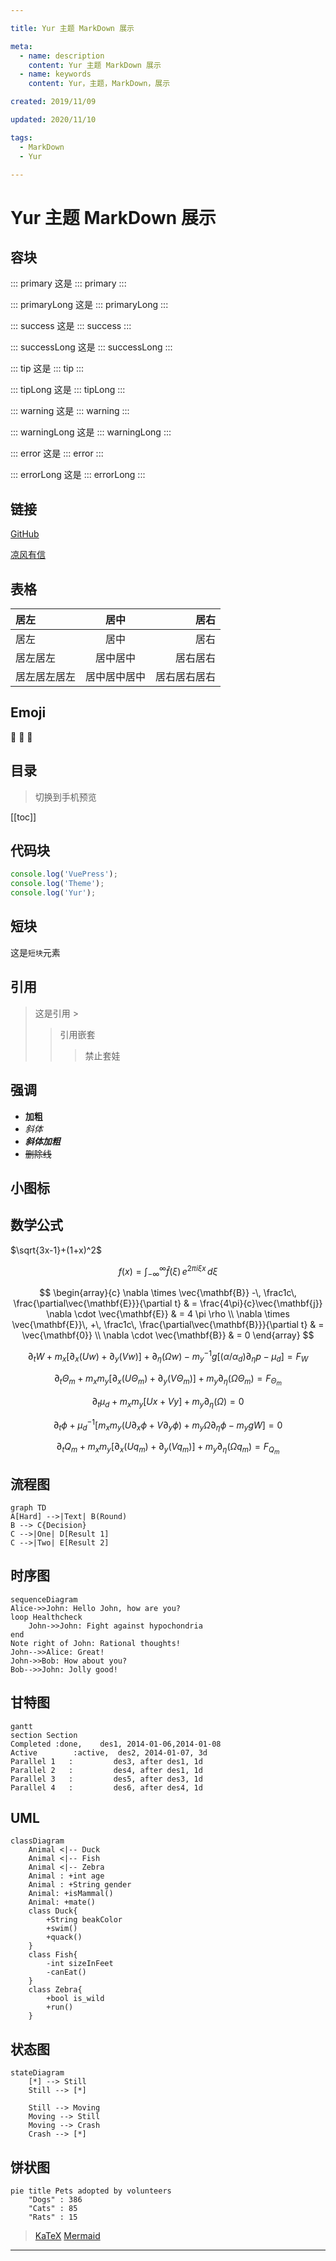 ```yaml
---

title: Yur 主题 MarkDown 展示

meta:
  - name: description
    content: Yur 主题 MarkDown 展示
  - name: keywords
    content: Yur，主题，MarkDown，展示

created: 2019/11/09

updated: 2020/11/10

tags:
  - MarkDown
  - Yur

---
```


# Yur 主题 MarkDown 展示

## 容块

::: primary
这是 ::: primary
:::

::: primaryLong
这是 ::: primaryLong
:::

::: success
这是 ::: success
:::

::: successLong
这是 ::: successLong
:::

::: tip
这是 ::: tip
:::

::: tipLong
这是 ::: tipLong
:::

::: warning
这是 ::: warning
:::

::: warningLong
这是 ::: warningLong
:::

::: error
这是 ::: error
:::

::: errorLong
这是 ::: errorLong
:::

## 链接

[GitHub](https://github.com/cnguu/vuepress-theme-yur)

[凉风有信](/)

## 表格

| 居左 | 居中 | 居右 |
| :- | :-: | -: |
| 居左 | 居中 | 居右 |
| 居左居左 | 居中居中 | 居右居右 |
| 居左居左居左 | 居中居中居中 | 居右居右居右 |

## Emoji

:tada: :100: :apple:

## 目录

> 切换到手机预览

[[toc]]

## 代码块

```js {1,3}
console.log('VuePress');
console.log('Theme');
console.log('Yur');
```

## 短块

这是`短块`元素

## 引用

> 这是引用 >
>> 引用嵌套
>>> 禁止套娃

## 强调

- **加粗**
- *斜体*
- ***斜体加粗***
- ~~删除线~~

## 小图标

<Icon name="github" />

<Icon name="man" color="#39c5bb" />

<Icon name="woman" size="2em" />

## 数学公式

$\sqrt{3x-1}+(1+x)^2$

$$ f(x) = \int _{-\infty}^\infty \hat f(\xi)\, e^{2 \pi i \xi x} \, d\xi$$

$$
\begin{array}{c}
\nabla \times \vec{\mathbf{B}} -\, \frac1c\, \frac{\partial\vec{\mathbf{E}}}{\partial t} &
= \frac{4\pi}{c}\vec{\mathbf{j}}    \nabla \cdot \vec{\mathbf{E}} & = 4 \pi \rho \\
\nabla \times \vec{\mathbf{E}}\, +\, \frac1c\, \frac{\partial\vec{\mathbf{B}}}{\partial t} & = \vec{\mathbf{0}} \\
\nabla \cdot \vec{\mathbf{B}} & = 0
\end{array}
$$

$$
\partial_t W + m_x[\partial_x(Uw) + \partial_y(Vw)] + \partial_\eta(\Omega w) - m^{-1}_y g [(\alpha / \alpha_d)\partial_\eta p - \mu_d] = F_W
\tag{2.20}
$$

$$ \partial_t \Theta_m + m_x m_y[\partial_x(U\Theta_m) + \partial_y(V\Theta_m)] + m_y\partial_\eta(\Omega\Theta_m) = F_{\Theta_m} \tag{2.21} $$

$$ \partial_t\mu_d + m_x m_y[Ux + Vy] + m_y\partial_\eta(\Omega) = 0 \tag{2.22} $$

$$ \partial_t\phi + \mu^{-1}_d [m_x m_y(U\partial_x\phi + V \partial_y\phi) + m_y\Omega\partial_\eta\phi-m_ygW] = 0 \tag{2.23} $$

$$ \partial_t Q_m + m_x m_y[\partial_x(Uq_m) + \partial_y(Vq_m)] + m_y\partial_\eta(\Omega q_m) = F_{Q_m} \tag{2.24} $$

## 流程图

```mermaid
graph TD
A[Hard] -->|Text| B(Round)
B --> C{Decision}
C -->|One| D[Result 1]
C -->|Two| E[Result 2]
```

## 时序图

```mermaid
sequenceDiagram
Alice->>John: Hello John, how are you?
loop Healthcheck
    John->>John: Fight against hypochondria
end
Note right of John: Rational thoughts!
John-->>Alice: Great!
John->>Bob: How about you?
Bob-->>John: Jolly good!
```

## 甘特图

```mermaid
gantt
section Section
Completed :done,    des1, 2014-01-06,2014-01-08
Active        :active,  des2, 2014-01-07, 3d
Parallel 1   :         des3, after des1, 1d
Parallel 2   :         des4, after des1, 1d
Parallel 3   :         des5, after des3, 1d
Parallel 4   :         des6, after des4, 1d
```

## UML

```mermaid
classDiagram
    Animal <|-- Duck
    Animal <|-- Fish
    Animal <|-- Zebra
    Animal : +int age
    Animal : +String gender
    Animal: +isMammal()
    Animal: +mate()
    class Duck{
        +String beakColor
        +swim()
        +quack()
    }
    class Fish{
        -int sizeInFeet
        -canEat()
    }
    class Zebra{
        +bool is_wild
        +run()
    }
```

## 状态图

```mermaid
stateDiagram
    [*] --> Still
    Still --> [*]

    Still --> Moving
    Moving --> Still
    Moving --> Crash
    Crash --> [*]
```

## 饼状图

```mermaid
pie title Pets adopted by volunteers
    "Dogs" : 386
    "Cats" : 85
    "Rats" : 15 
```

> [KaTeX](https://github.com/KaTeX/KaTeX)
> [Mermaid](https://github.com/knsv/mermaid)

---
